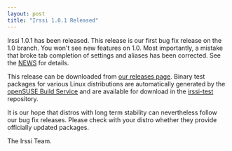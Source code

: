 ```yaml
---
layout: post
title: "Irssi 1.0.1 Released"
---
```


Irssi 1.0.1 has been released. This release is our first bug fix
release on the 1.0 branch. You won't see new features on 1.0. Most
importantly, a mistake that broke tab completion of settings and
aliases has been corrected. See the
[NEWS](//raw.githubusercontent.com/irssi/irssi/1.0.1/NEWS) for
details.

This release can be downloaded from [our releases
page](https://github.com/irssi/irssi/releases). Binary test packages
for various Linux distributions are automatically generated by the
[openSUSE Build Service](https://build.opensuse.org/) and are
available for download in the
[irssi-test](https://software.opensuse.org/download.html?project=home:ailin_nemui:irssi-test;package=irssi)
repository.

It is our hope that distros with long term stability can nevertheless
follow our bug fix releases. Please check with your distro whether
they provide officially updated packages.

The Irssi Team.
